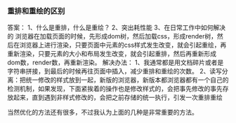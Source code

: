### 重排和重绘的区别
答案： 1、什么是重排，什么是重绘？
      2、突出耗性能
      3、在日常工作中如何解决的
   浏览器在加载页面的时候，先形成dom树，然后加载css，形成render树，然后在浏览器上进行渲染，只要页面中元素的css样式发生改变，就会引起重绘，再重新渲染，只要元素的大小和布局发生改变，就会引起重排，然后再重新形成dom数，render数，再重新渲染。
   解决办法：
   1、我通常都是用文档碎片或者是字符串拼接，到最后的时候再往页面中插入，减少重排和重绘的次数。
   2、读写分离：把统一修改的样式放到一起，新版的浏览器，新版本都浏览器都有一个自己的检测机制，如果发现，下面紧挨着的操作也是修改样式的，会把事先修改的事先存放起来，直到遇到非样式修改的，会把之前存储的统一执行，引发一次重排重绘

   当然优化的方法还有很多，不过我认为上面的几种是非常重要的方法。





